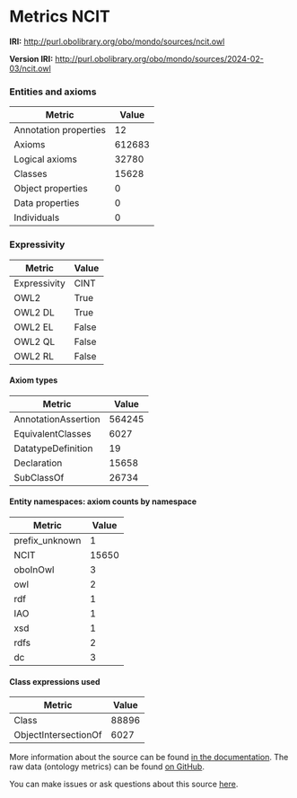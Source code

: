 # Metrics NCIT

**IRI:** http://purl.obolibrary.org/obo/mondo/sources/ncit.owl

**Version IRI:** http://purl.obolibrary.org/obo/mondo/sources/2024-02-03/ncit.owl

### Entities and axioms

| Metric | Value |
| ------ | ----- |
| Annotation properties | 12 |
| Axioms | 612683 |
| Logical axioms | 32780 |
| Classes | 15628 |
| Object properties | 0 |
| Data properties | 0 |
| Individuals | 0 |


### Expressivity

| Metric | Value |
| ------ | ----- |
| Expressivity | CINT |
| OWL2 | True |
| OWL2 DL | True |
| OWL2 EL | False |
| OWL2 QL | False |
| OWL2 RL | False |

#### Axiom types

| Metric | Value |
| ------ | ----- |
| AnnotationAssertion | 564245 |
| EquivalentClasses | 6027 |
| DatatypeDefinition | 19 |
| Declaration | 15658 |
| SubClassOf | 26734 |


#### Entity namespaces: axiom counts by namespace

| Metric | Value |
| ------ | ----- |
| prefix_unknown | 1 |
| NCIT | 15650 |
| oboInOwl | 3 |
| owl | 2 |
| rdf | 1 |
| IAO | 1 |
| xsd | 1 |
| rdfs | 2 |
| dc | 3 |


#### Class expressions used

| Metric | Value |
| ------ | ----- |
| Class | 88896 |
| ObjectIntersectionOf | 6027 |


More information about the source can be found [in the documentation](../sources.md). The raw data (ontology metrics) can be found [on GitHub](https://github.com/monarch-initiative/mondo-ingest/tree/main/src/ontology/metadata).

You can make issues or ask questions about this source [here](https://github.com/monarch-initiative/mondo-ingest/issues).

